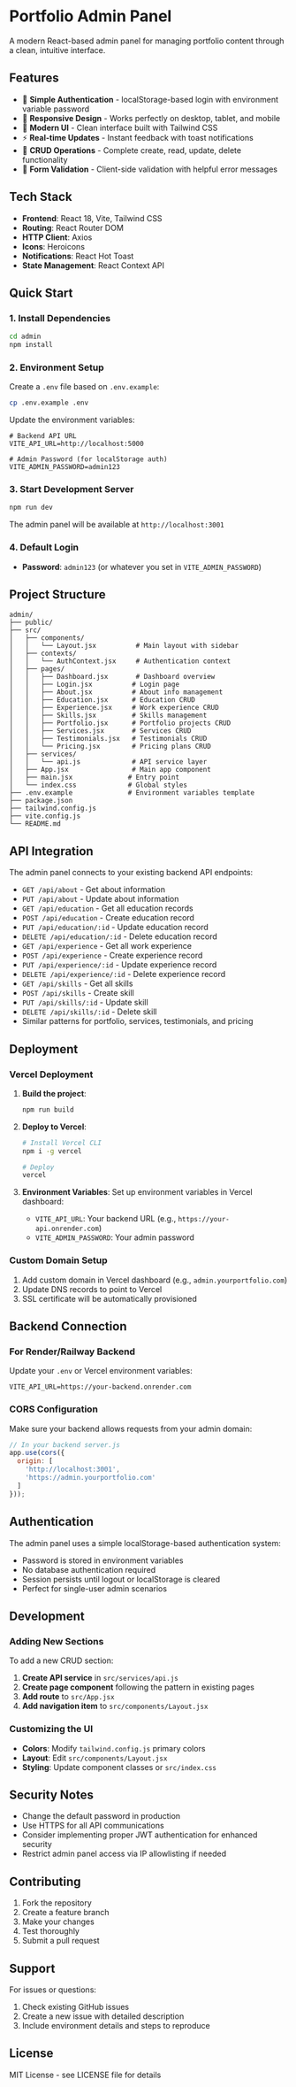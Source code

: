 # Portfolio Admin Panel

A modern React-based admin panel for managing portfolio content through a clean, intuitive interface.

## Features

- 🔐 **Simple Authentication** - localStorage-based login with environment variable password
- 📱 **Responsive Design** - Works perfectly on desktop, tablet, and mobile
- 🎨 **Modern UI** - Clean interface built with Tailwind CSS
- ⚡ **Real-time Updates** - Instant feedback with toast notifications
- 🔄 **CRUD Operations** - Complete create, read, update, delete functionality
- 🎯 **Form Validation** - Client-side validation with helpful error messages

## Tech Stack

- **Frontend**: React 18, Vite, Tailwind CSS
- **Routing**: React Router DOM
- **HTTP Client**: Axios
- **Icons**: Heroicons
- **Notifications**: React Hot Toast
- **State Management**: React Context API

## Quick Start

### 1. Install Dependencies

```bash
cd admin
npm install
```

### 2. Environment Setup

Create a `.env` file based on `.env.example`:

```bash
cp .env.example .env
```

Update the environment variables:

```env
# Backend API URL
VITE_API_URL=http://localhost:5000

# Admin Password (for localStorage auth)
VITE_ADMIN_PASSWORD=admin123
```

### 3. Start Development Server

```bash
npm run dev
```

The admin panel will be available at `http://localhost:3001`

### 4. Default Login

- **Password**: `admin123` (or whatever you set in `VITE_ADMIN_PASSWORD`)

## Project Structure

```
admin/
├── public/
├── src/
│   ├── components/
│   │   └── Layout.jsx          # Main layout with sidebar
│   ├── contexts/
│   │   └── AuthContext.jsx     # Authentication context
│   ├── pages/
│   │   ├── Dashboard.jsx       # Dashboard overview
│   │   ├── Login.jsx          # Login page
│   │   ├── About.jsx          # About info management
│   │   ├── Education.jsx      # Education CRUD
│   │   ├── Experience.jsx     # Work experience CRUD
│   │   ├── Skills.jsx         # Skills management
│   │   ├── Portfolio.jsx      # Portfolio projects CRUD
│   │   ├── Services.jsx       # Services CRUD
│   │   ├── Testimonials.jsx   # Testimonials CRUD
│   │   └── Pricing.jsx        # Pricing plans CRUD
│   ├── services/
│   │   └── api.js             # API service layer
│   ├── App.jsx                # Main app component
│   ├── main.jsx              # Entry point
│   └── index.css             # Global styles
├── .env.example              # Environment variables template
├── package.json
├── tailwind.config.js
├── vite.config.js
└── README.md
```

## API Integration

The admin panel connects to your existing backend API endpoints:

- `GET /api/about` - Get about information
- `PUT /api/about` - Update about information
- `GET /api/education` - Get all education records
- `POST /api/education` - Create education record
- `PUT /api/education/:id` - Update education record
- `DELETE /api/education/:id` - Delete education record
- `GET /api/experience` - Get all work experience
- `POST /api/experience` - Create experience record
- `PUT /api/experience/:id` - Update experience record
- `DELETE /api/experience/:id` - Delete experience record
- `GET /api/skills` - Get all skills
- `POST /api/skills` - Create skill
- `PUT /api/skills/:id` - Update skill
- `DELETE /api/skills/:id` - Delete skill
- Similar patterns for portfolio, services, testimonials, and pricing

## Deployment

### Vercel Deployment

1. **Build the project**:
   ```bash
   npm run build
   ```

2. **Deploy to Vercel**:
   ```bash
   # Install Vercel CLI
   npm i -g vercel
   
   # Deploy
   vercel
   ```

3. **Environment Variables**: Set up environment variables in Vercel dashboard:
   - `VITE_API_URL`: Your backend URL (e.g., `https://your-api.onrender.com`)
   - `VITE_ADMIN_PASSWORD`: Your admin password

### Custom Domain Setup

1. Add custom domain in Vercel dashboard (e.g., `admin.yourportfolio.com`)
2. Update DNS records to point to Vercel
3. SSL certificate will be automatically provisioned

## Backend Connection

### For Render/Railway Backend

Update your `.env` or Vercel environment variables:

```env
VITE_API_URL=https://your-backend.onrender.com
```

### CORS Configuration

Make sure your backend allows requests from your admin domain:

```javascript
// In your backend server.js
app.use(cors({
  origin: [
    'http://localhost:3001',
    'https://admin.yourportfolio.com'
  ]
}));
```

## Authentication

The admin panel uses a simple localStorage-based authentication system:

- Password is stored in environment variables
- No database authentication required
- Session persists until logout or localStorage is cleared
- Perfect for single-user admin scenarios

## Development

### Adding New Sections

To add a new CRUD section:

1. **Create API service** in `src/services/api.js`
2. **Create page component** following the pattern in existing pages
3. **Add route** to `src/App.jsx`
4. **Add navigation item** to `src/components/Layout.jsx`

### Customizing the UI

- **Colors**: Modify `tailwind.config.js` primary colors
- **Layout**: Edit `src/components/Layout.jsx`
- **Styling**: Update component classes or `src/index.css`

## Security Notes

- Change the default password in production
- Use HTTPS for all API communications
- Consider implementing proper JWT authentication for enhanced security
- Restrict admin panel access via IP allowlisting if needed

## Contributing

1. Fork the repository
2. Create a feature branch
3. Make your changes
4. Test thoroughly
5. Submit a pull request

## Support

For issues or questions:
1. Check existing GitHub issues
2. Create a new issue with detailed description
3. Include environment details and steps to reproduce

## License

MIT License - see LICENSE file for details